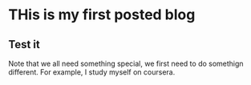 # THis is my first posted blog

## Test it

Note that we all need something special, we first need to do somethign different. For example, I study myself on coursera.
